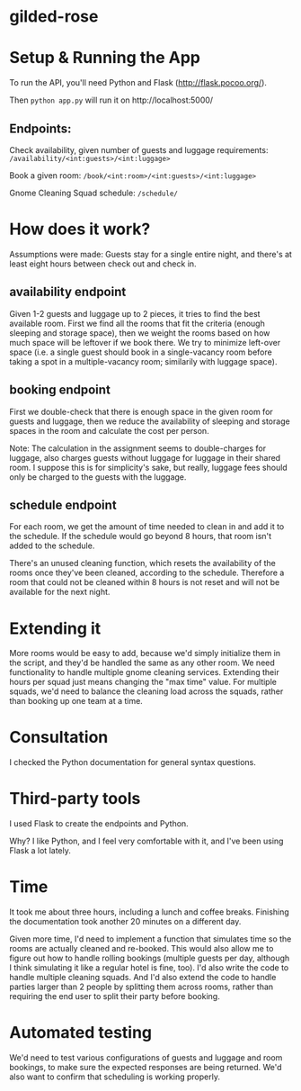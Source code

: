 # gilded-rose

# Setup & Running the App

To run the API, you'll need Python and Flask (http://flask.pocoo.org/).

Then `python app.py` will run it on http://localhost:5000/

## Endpoints:

Check availability, given number of guests and luggage requirements:
`/availability/<int:guests>/<int:luggage>`

Book a given room:
`/book/<int:room>/<int:guests>/<int:luggage>`

Gnome Cleaning Squad schedule:
`/schedule/`

# How does it work?

Assumptions were made: Guests stay for a single entire night, and there's at least eight hours between check out and check in.

## availability endpoint

Given 1-2 guests and luggage up to 2 pieces, it tries to find the best available room. First we find all the rooms that fit the criteria (enough sleeping and storage space), then we weight the rooms based on how much space will be leftover if we book there. We try to minimize left-over space (i.e. a single guest should book in a single-vacancy room before taking a spot in a multiple-vacancy room; similarily with luggage space).

## booking endpoint

First we double-check that there is enough space in the given room for guests and luggage, then we reduce the availability of sleeping and storage spaces in the room and calculate the cost per person.

Note: The calculation in the assignment seems to double-charges for luggage, also charges guests without luggage for luggage in their shared room. I suppose this is for simplicity's sake, but really, luggage fees should only be charged to the guests with the luggage.

## schedule endpoint

For each room, we get the amount of time needed to clean in and add it to the schedule. If the schedule would go beyond 8 hours, that room isn't added to the schedule.

There's an unused cleaning function, which resets the availability of the rooms once they've been cleaned, according to the schedule. Therefore a room that could not be cleaned within 8 hours is not reset and will not be available for the next night.

# Extending it

More rooms would be easy to add, because we'd simply initialize them in the script, and they'd be handled the same as any other room. We need functionality to handle multiple gnome cleaning services. Extending their hours per squad just means changing the "max time" value. For multiple squads, we'd need to balance the cleaning load across the squads, rather than booking up one team at a time.

# Consultation

I checked the Python documentation for general syntax questions.

# Third-party tools

I used Flask to create the endpoints and Python.

Why? I like Python, and I feel very comfortable with it, and I've been using Flask a lot lately.

# Time

It took me about three hours, including a lunch and coffee breaks. Finishing the documentation took another 20 minutes on a different day.

Given more time, I'd need to implement a function that simulates time so the rooms are actually cleaned and re-booked. This would also allow me to figure out how to handle rolling bookings (multiple guests per day, although I think simulating it like a regular hotel is fine, too). I'd also write the code to handle multiple cleaning squads. And I'd also extend the code to handle parties larger than 2 people by splitting them across rooms, rather than requiring the end user to split their party before booking.

# Automated testing

We'd need to test various configurations of guests and luggage and room bookings, to make sure the expected responses are being returned. We'd also want to confirm that scheduling is working properly.
